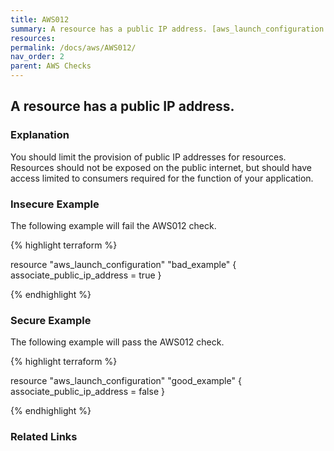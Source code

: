 ```yaml
---
title: AWS012
summary: A resource has a public IP address. [aws_launch_configuration aws_instance] 
resources: 
permalink: /docs/aws/AWS012/
nav_order: 2
parent: AWS Checks
---
```


## A resource has a public IP address.

### Explanation


You should limit the provision of public IP addresses for resources. Resources should not be exposed on the public internet, but should have access limited to consumers required for the function of your application. 



### Insecure Example

The following example will fail the AWS012 check.

{% highlight terraform %}

resource "aws_launch_configuration" "bad_example" {
	associate_public_ip_address = true
}

{% endhighlight %}



### Secure Example

The following example will pass the AWS012 check.

{% highlight terraform %}

resource "aws_launch_configuration" "good_example" {
	associate_public_ip_address = false
}

{% endhighlight %}


### Related Links


